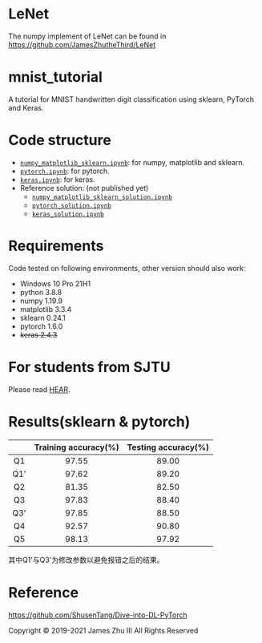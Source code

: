# LeNet
The numpy implement of LeNet can be found in https://github.com/JamesZhutheThird/LeNet

# mnist_tutorial
A tutorial for MNIST handwritten digit classification using sklearn, PyTorch and Keras.

# Code structure
* [`numpy_matplotlib_sklearn.ipynb`](numpy_matplotlib_sklearn.ipynb): for numpy, matplotlib and sklearn.
* [`pytorch.ipynb`](pytorch.ipynb): for pytorch.
* [`keras.ipynb`](keras.ipynb): for keras.
* Reference solution: (not published yet)
    * [`numpy_matplotlib_sklearn_solution.ipynb`](numpy_matplotlib_sklearn_solution.ipynb)
    * [`pytorch_solution.ipynb`](pytorch_solution.ipynb)
    * [`keras_solution.ipynb`](keras_solution.ipynb)

# Requirements
Code tested on following environments, other version should also work:
* Windows 10 Pro 21H1 
* python 3.8.8
* numpy 1.19.9
* matplotlib 3.3.4
* sklearn 0.24.1
* pytorch 1.6.0
* ~~keras 2.4.3~~

# For students from SJTU
Please read [HEAR](EE369.md).

# Results(sklearn & pytorch)

|     | Training accuracy(%) | Testing accuracy(%) |
|:---:|:--------------------:|:-------------------:|
|  Q1 |         97.55        |        89.00        |
| Q1' |         97.62        |        89.20        |
|  Q2 |         81.35        |        82.50        |
|  Q3 |         97.83        |        88.40        |
| Q3' |         97.85        |        88.50        |
|  Q4 |         92.57        |        90.80        |
|  Q5 |         98.13        |        97.92        |

其中Q1'与Q3'为修改参数以避免报错之后的结果。

# Reference
https://github.com/ShusenTang/Dive-into-DL-PyTorch



Copyright © 2019-2021 James Zhu Ⅲ All Rights Reserved
